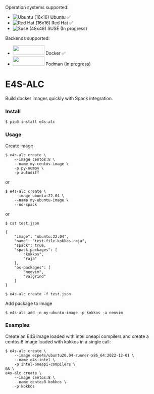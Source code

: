 Operation systems supported: 

- ![](https://raw.githubusercontent.com/EgoistDeveloper/operating-system-logos/master/src/24x24/UBT.png "Ubuntu (16x16)") Ubuntu ✅ 
- ![](https://raw.githubusercontent.com/EgoistDeveloper/operating-system-logos/master/src/24x24/RHT.png "Red Hat (16x16)") Red Hat ✅
- ![](https://raw.githubusercontent.com/EgoistDeveloper/operating-system-logos/master/src/24x24/SSE.png "Suse (48x48)") SUSE (In progress)

Backends supported:

- <img src="https://www.docker.com/wp-content/uploads/2022/03/horizontal-logo-monochromatic-white.png" width="100" height="30"> Docker ✅
- <img src="https://github.com/containers/podman/raw/main/logo/podman-logo-source.svg" width="100" height="30"> Podman (In progress)


# E4S-ALC

Build docker images quickly with Spack integration.

### Install

```
$ pip3 install e4s-alc
```

### Usage

Create image

```
$ e4s-alc create \
	--image centos:8 \
	--name my-centos-image \
	-p py-numpy \
	-p autodiff
```
or
```
$ e4s-alc create \
	--image ubuntu:22.04 \
	--name my-ubuntu-image \
	--no-spack
```
or
```
$ cat test.json

{
	"image": "ubuntu:22.04",
	"name": "test-file-kokkos-raja",
	"spack": true,
	"spack-packages": [
		"kokkos",
		"raja"
	],
	"os-packages": [
		"neovim",
		"valgrind"
	]
}

$ e4s-alc create -f test.json
```

Add package to image

```
$ e4s-alc add -n my-ubuntu-image -p kokkos -a neovim

```

### Examples

Create an E4S image loaded with intel oneapi compilers and create a centos:8 image loaded with kokkos in a single call:
```
$ e4s-alc create \
	--image ecpe4s/ubuntu20.04-runner-x86_64:2022-12-01 \
	--name e4s-intel \
	-p intel-oneapi-compilers \ 
&& \
e4s-alc create \
	--image centos:8 \
	--name centos8-kokkos \
	-p kokkos 

```
